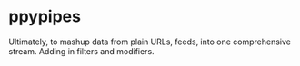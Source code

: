 # ppypipes
Ultimately, to mashup data from plain URLs, feeds, into one comprehensive stream. Adding in filters and modifiers.
